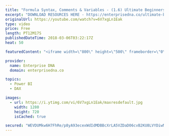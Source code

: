```yaml
---
title: "Formula Syntax, Comments & Variables - (1.6) Ultimate Beginners Guide to DAX 2019"
excerpt: "DOWNLOAD RESOURCES HERE - https://enterprisedna.co/ultimate-beginners-guide-to-dax-resource-downloads/ START FROM THE BEGINNING - https://www.youtube.com/playlist?list=PL1myWUzvmmDGmLfty3BDluz8nzme1dZxg  Follow along to the beginners guide DAX tutorials by using the demo data available for download."
originalUrl: https://youtube.com/watch?v=6V7xgLn1Eak
type: video
price: Free
length: PT12M17S
publishedDateTime: 2018-03-06T03:22:17Z
heat: 50

featuredContent: "<iframe width=\"800\" height=\"500\" frameborder=\"0\" src=\"https://www.youtube.com/embed/6V7xgLn1Eak\" allow=\"accelerometer; autoplay; encrypted-media; gyroscope; picture-in-picture\" allowfullscreen></iframe>"

provider:
  name: Enterprise DNA
  domain: enterprisedna.co

topics:
  - Power BI
  - DAX

images:
  - url: https://i.ytimg.com/vi/6V7xgLn1Eak/maxresdefault.jpg
    width: 1280
    height: 720
    isCached: true

secured: "WEVDUMkw6H7FhRe/p8yA93ecexWdIdMDBBcXrLA5VZDaD06cvB2KU8LVYDiwNigDD+7xorSbSteK6WdClRoqScl/ajRsIXc008uvHaioV2o1Z5+1/6znqydnhhqM631RA2MUMV8BGS3rAFF8O4+8S1Okod/XFKH3GQI6w7wNPSH2lgIew32e16nsMTfVhmiUpRTWC5T6m9LxCWGEBWbYh/z8tf9zRA7G7Fi3LRr1zoDb2fD030H0AYLgGSUkOPjvSxUu/lN8oirYoWhnl6RdVA12xKPYRYkRwzTw1FigQCPSmIgF+QooC9lxlwGN2bdD9llvDKlxN+sPFBGccKZV6xCR+iAblY8+bJdSm8yCh9c6953X4CmoITsdt28d27MYpMEQJ5zcXGI7LJjiWWrtpvGXW+Hq4bHsI8mZm4gX7ng=;uBwXg2ujmEmj4ml1p19qkQ=="
---
```


